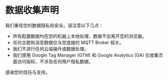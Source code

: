 # 数据收集声明

我们重视您的数据隐私和安全。请注意以下几点：

- 所有配置数据均在您的机器上本地处理，数据不会离开您的浏览器。
- 任何主题和消息数据仅与您连接的 MQTT Broker 相关。
- 我们不进行任何云端操作或数据处理。
- 我们使用 Google Tag Manager (GTM) 和 Google Analytics (GA) 仅收集页面访问指标，不涉及任何用户隐私数据。

感谢您的信任与支持。
